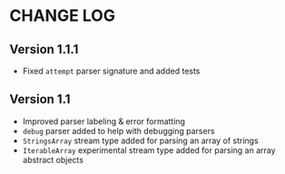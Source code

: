 # CHANGE LOG

## Version 1.1.1

* Fixed `attempt` parser signature and added tests

## Version 1.1

* Improved parser labeling & error formatting
* `debug` parser added to help with debugging parsers
* `StringsArray` stream type added for parsing an array of strings
* `IterableArray` experimental stream type added for parsing an array abstract objects